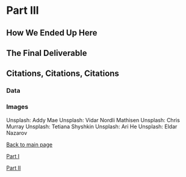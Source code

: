 # Part III

## How We Ended Up Here

## The Final Deliverable

## Citations, Citations, Citations
### Data

### Images
Unsplash: Addy Mae
Unsplash: Vidar Nordli Mathisen
Unsplash: Chris Murray
Unsplash: Tetiana Shyshkin
Unsplash: Ari He
Unsplash: Eldar Nazarov

[Back to main page](/README.md)

[Part I](/finalproject_part1.md)

[Part II](/finalproject_part2.md)
